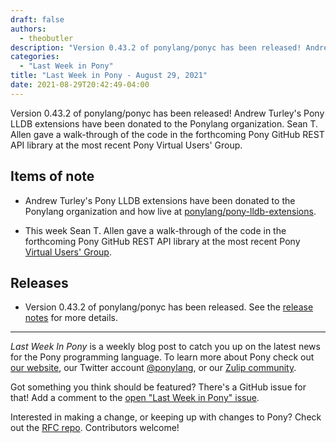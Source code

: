 ```yaml
---
draft: false
authors:
  - theobutler
description: "Version 0.43.2 of ponylang/ponyc has been released! Andrew Turley's Pony LLDB extensions have been donated to the Ponylang organization. Sean T. Allen gave a walk-through of the code in the forthcoming Pony GitHub REST API library at the most recent Pony Virtual Users' Group."
categories:
  - "Last Week in Pony"
title: "Last Week in Pony - August 29, 2021"
date: 2021-08-29T20:42:49-04:00
---
```


Version 0.43.2 of ponylang/ponyc has been released! Andrew Turley's Pony LLDB extensions have been donated to the Ponylang organization. Sean T. Allen gave a walk-through of the code in the forthcoming Pony GitHub REST API library at the most recent Pony Virtual Users' Group.

<!-- more -->

## Items of note

- Andrew Turley's Pony LLDB extensions have been donated to the Ponylang organization and how live at [ponylang/pony-lldb-extensions](https://github.com/ponylang/pony-lldb-extensions).

- This week Sean T. Allen gave a walk-through of the code in the forthcoming Pony GitHub REST API library at the most recent Pony [Virtual Users' Group](https://vimeo.com/592434464).

## Releases

- Version 0.43.2 of ponylang/ponyc has been released.
See the [release notes](https://github.com/ponylang/ponyc/releases/tag/0.43.2) for more details.

---

_Last Week In Pony_ is a weekly blog post to catch you up on the latest news for the Pony programming language. To learn more about Pony check out [our website](https://ponylang.io), our Twitter account [@ponylang](https://twitter.com/ponylang), or our [Zulip community](https://ponylang.zulipchat.com).

Got something you think should be featured? There's a GitHub issue for that! Add a comment to the [open "Last Week in Pony" issue](https://github.com/ponylang/ponylang.github.io/issues?q=is%3Aissue+is%3Aopen+label%3Alast-week-in-pony).

Interested in making a change, or keeping up with changes to Pony? Check out the [RFC repo](https://github.com/ponylang/rfcs). Contributors welcome!

